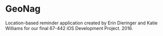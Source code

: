 # GeoNag
Location-based reminder application created by Erin Dieringer and Katie Williams for our final 67-442 iOS Development Project. 2016.
